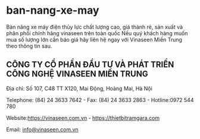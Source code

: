 # ban-nang-xe-may
Bàn nâng xe máy điện thủy lực chất lượng cao, giá thành rẻ, sản xuất và phân phối chính hãng vinaseen trên toàn quốc
Nếu quý khách hàng muốn mua số lượng lớn cần báo giá hãy liên hệ ngay với Vinaseen Miền Trung theo thông tin sau.

## CÔNG TY CỔ PHẦN ĐẦU TƯ VÀ PHÁT TRIỂN CÔNG NGHỆ VINASEEN MIỀN TRUNG

Địa chỉ: Số 107, C48 TT X120, Mai Động, Hoàng Mai, Hà Nội

Telephone: (84) 24 3633 7642 - Fax: (84) 24 3633 2863 - Hotline:0972 544 780

Website:https://vinaseen.com.vn - https://thietbitramgara.com

Email: info@vinaseen.com.vn
